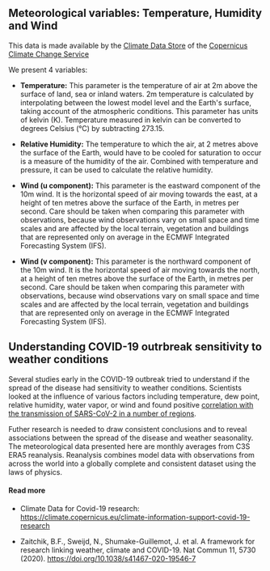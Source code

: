 ## Meteorological variables: Temperature, Humidity and Wind

This data is made available by the [Climate Data Store](https://cds.climate.copernicus.eu/) of the [Copernicus Climate Change Service](https://climate.copernicus.eu/)


We present 4 variables:

- **Temperature:** This parameter is the temperature of air at 2m above the surface of land, sea or inland waters. 2m temperature is calculated by interpolating between the lowest model level and the Earth's surface, taking account of the atmospheric conditions. This parameter has units of kelvin (K). Temperature measured in kelvin can be converted to degrees Celsius (°C) by subtracting 273.15.

- **Relative Humidity:** 	The temperature to which the air, at 2 metres above the surface of the Earth, would have to be cooled for saturation to occur is a measure of the humidity of the air. Combined with temperature and pressure, it can be used to calculate the relative humidity.

- **Wind (u component):** 	This parameter is the eastward component of the 10m wind. It is the horizontal speed of air moving towards the east, at a height of ten metres above the surface of the Earth, in metres per second. Care should be taken when comparing this parameter with observations, because wind observations vary on small space and time scales and are affected by the local terrain, vegetation and buildings that are represented only on average in the ECMWF Integrated Forecasting System (IFS).

- **Wind (v component):** This parameter is the northward component of the 10m wind. It is the horizontal speed of air moving towards the north, at a height of ten metres above the surface of the Earth, in metres per second. Care should be taken when comparing this parameter with observations, because wind observations vary on small space and time scales and are affected by the local terrain, vegetation and buildings that are represented only on average in the ECMWF Integrated Forecasting System (IFS).

## Understanding COVID-19 outrbreak sensitivity to weather conditions
Several studies early in the COVID-19 outbreak tried to understand if the spread of the disease had sensitivity to weather conditions. Scientists looked at the influence of various factors including temperature, dew point, relative humidity, water vapor, or wind and found positive [correlation with the transmission of SARS-CoV-2 in a number of regions](https://www.nature.com/articles/s41598-021-85493-y). 

Futher research is needed to draw consistent conclusions and to reveal associations between the spread of the disease and weather seasonality. 
The meteorological data presented here are monthly averages from C3S ERA5 reanalysis. Reanalysis combines model data with observations from across the world into a globally complete and consistent dataset using the laws of physics. 

#### Read more

- Climate Data for Covid-19 research: https://climate.copernicus.eu/climate-information-support-covid-19-research 

- Zaitchik, B.F., Sweijd, N., Shumake-Guillemot, J. et al. A framework for research linking weather, climate and COVID-19. Nat Commun 11, 5730 (2020). https://doi.org/10.1038/s41467-020-19546-7




